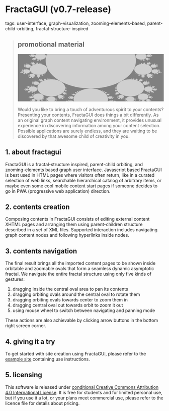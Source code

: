 # FractaGUI (v0.7-release)

tags: user-interface, graph-visualization, zooming-elements-based, parent-child-orbiting, fractal-structure-inspired

> ## promotional material
> 
> ![](contents/image1.jpg)
> 
> Would you like to bring a touch of adventurous spirit to your contents? Presenting your contents, FractaGUI does things a bit differently. As an original graph content navigating environment, it provides unusual experience in discovering information among your content selection. Possible applications are surely endless, and they are waiting to be discovered by that awesome child of creativity in you.

## 1. about fractagui

FractaGUI is a fractal-structure inspired, parent-child orbiting, and zooming-elements based graph user interface. Javascript based FractaGUI is best used in HTML pages where visitors often return, like in a curated selection of web links, searchable hierarchical catalog of arbitrary items, or maybe even some cool mobile content start pages if someone decides to go in PWA (progressive web application) direction.

## 2. contents creation

Composing contents in FractaGUI consists of editing external content XHTML pages and arranging them using parent-children structure described in a set of XML files. Supported interaction includes navigating graph content nodes and following hyperlinks inside nodes.

## 3. contents navigation

The final result brings all the imported content pages to be shown inside orbitable and zoomable ovals that form a seamless dynamic asymptotic fractal. We navigate the entire fractal structure using only five kinds of gestures:

1. dragging inside the central oval area to pan its contents
2. dragging orbiting ovals around the central oval to rotate them
3. dragging orbiting ovals towards center to zoom them in
4. dragging central oval out towards orbit to zoom it out
5. using mouse wheel to switch between navigating and panning mode

These actions are also achievable by clicking arrow buttons in the bottom right screen corner.

## 4. giving it a try

To get started with site creation using FractaGUI, please refer to the [example site](https://fractarchy.github.io/fractagui/) containing use instructions.

## 5. licensing

This software is released under [conditional Creative Commons Attribution 4.0 International License](LICENSE). It is free for students and for limited personal use, but if you use it a lot, or your plans meet commercial use, please refer to the licence file for details about pricing.

